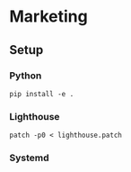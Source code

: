 # Marketing

## Setup

### Python
```shell
pip install -e .
```

### Lighthouse
```shell
patch -p0 < lighthouse.patch
```

### Systemd
